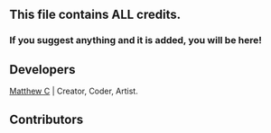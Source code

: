 ## This file contains ALL credits.
### If you suggest anything and it is added, you will be here!



## Developers

[Matthew C](https://twitter.com/ParaMattYT) | Creator, Coder, Artist.


## Contributors